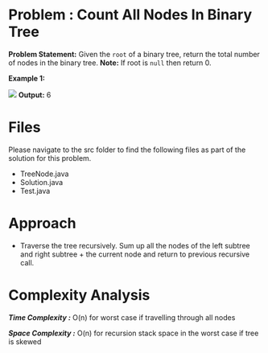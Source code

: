 # Problem : Count All Nodes In Binary Tree
**Problem Statement:** 
Given the  `root`  of a binary tree, return  the total number of nodes in the binary tree.
**Note:** If root is `null` then return 0.	

**Example 1:**

![](https://assets.leetcode.com/uploads/2021/01/14/complete.jpg)
**Output:** 6

# Files
Please navigate to the src folder to find the following files as part of the solution for this problem.

 - TreeNode.java  
 - Solution.java 
 - Test.java


# Approach
-   Traverse the tree recursively. Sum up all the nodes of the left subtree and right subtree + the current node and return to previous recursive call.

# Complexity Analysis
***Time Complexity :***  O(n) for worst case if travelling through all nodes

***Space Complexity :*** O(n) for recursion stack space in the worst case if tree is skewed
